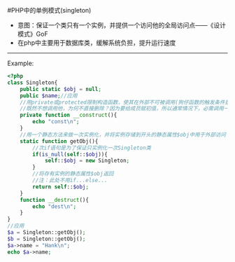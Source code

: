 #PHP中的单例模式(singleton)  
- 意图：保证一个类只有一个实例，并提供一个访问他的全局访问点——《设计模式》GoF  
- 在php中主要用于数据库类，缓解系统负担，提升运行速度  

---
Example:
```php
<?php
class Singleton{
	public static $obj = null;
	public $name;//应用
	//用private或protected限制构造函数，使其在外部不可被调用(狗仔函数的触发条件是当一个对象被实例化时)
	//既然不想调用他，为何不直接删除？因为要给成员赋初值，所以通常情况下，必需调用一次，也就是，要想办法使该类只被实例化一次
	private function __construct(){
		echo "const\n";
	}
	//用一个静态方法来做一次实例化，并将实例存储到开头的静态属性$obj中用于外部访问
	static function getObj(){
		//次if语句是为了保证只实例化一次Singleton类
		if(is_null(self::$obj)){
			self::$obj = new Singleton;
		}
		//将存有实例的静态属性$obj返回
		//注：此处不用if...else...
		return self::$obj;
	}
	function __destruct(){
		echo "dest\n";
	}
}
//应用
$a = Singleton::getObj();
$b = Singleton::getObj();
$a->name = "Hank\n";
echo $a->name;
```
